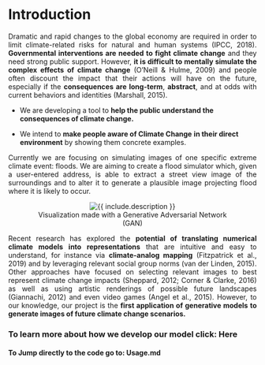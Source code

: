 # Introduction

<p style="text-align:justify;" >
    Dramatic and rapid changes to the global economy are required in order to limit climate-related risks for natural and human systems (IPCC, 2018). <b>Governmental interventions are needed to fight climate change</b> and they need strong public support.  However,  <b>it is difficult to mentally simulate the complex effects of climate change</b> (O’Neill & Hulme, 2009) and people often discount the impact that their actions will have on the future, especially if the <b>consequences are long-term</b>, <b>abstract</b>, and at odds with current behaviors and identities (Marshall, 2015).
</p> 

- We are developing a tool to **help the public understand the consequences of climate change.** 

- We intend to **make people aware of Climate Change** **in their direct environment** by showing them concrete examples. 

<p style="text-align:justify;">Currently we are focusing on simulating images of one specific extreme climate event: floods. We are aiming to create a flood simulator which, given a user-entered address, is able to extract a street view image of the surroundings and to alter it to generate a plausible image projecting flood where it is likely to occur.</p>
<div style="text-align: center">
<figure class="image"> 
  <img src="https://raw.githubusercontent.com/cc-ai/MUNIT/master/results/flooding2.gif" style="zoom:100%;" alt="{{ include.description }}" class="center"> 
  <figcaption>Visualization made with a Generative Adversarial Network (GAN) </figcaption> 
</figure>
</div>



<p style="text-align:justify;">Recent research has explored the <b>potential of translating numerical climate models into representations</b>  that are intuitive and easy to understand, for instance via <b>climate-analog mapping</b>  (Fitzpatrick et al., 2019) and by leveraging relevant social group norms (van der Linden, 2015). Other approaches have focused on selecting relevant images to best represent climate change impacts (Sheppard, 2012; Corner & Clarke, 2016) as well as using artistic renderings of possible future landscapes (Giannachi, 2012) and even video games (Angel et al., 2015). However, to our knowledge, our project is the <b>first application of generative models to generate images of future climate change scenarios.</b>  </p>

### To learn more about how we develop our model click: Here

#### To Jump directly to the code go to: Usage.md

